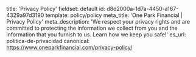 title: 'Privacy Policy'
fieldset: default
id: d8d2000a-1d7a-4450-a167-4329a97d3190
template: policy/policy
meta_title: 'One Park Financial | Privacy Policy'
meta_description: 'We respect your privacy rights and are committed to protecting the information we collect from you and the information that you furnish to us. Learn how we keep you safe!'
es_url: politica-de-privacidad
canonical: https://www.oneparkfinancial.com/privacy-policy/